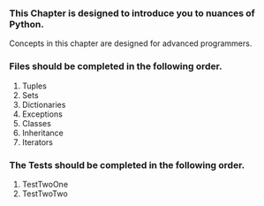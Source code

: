 
### This Chapter is designed to introduce you to nuances of Python. 

Concepts in this chapter are designed for advanced programmers.

### Files should be completed in the following order.

1. Tuples
2. Sets
3. Dictionaries
4. Exceptions
5. Classes
6. Inheritance
7. Iterators

### The Tests should be completed in the following order.

1. TestTwoOne
1. TestTwoTwo
